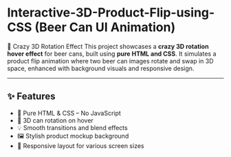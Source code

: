 # Interactive-3D-Product-Flip-using-CSS (Beer Can UI Animation)

🍺 Crazy 3D Rotation Effect 
This project showcases a **crazy 3D rotation hover effect** for beer cans, built using **pure HTML and CSS**. It simulates a product flip animation where two beer can images rotate and swap in 3D space, enhanced with background visuals and responsive design.

---

## ✨ Features

- 🎯 Pure HTML & CSS – No JavaScript
- 🍻 3D can rotation on hover
- 💡 Smooth transitions and blend effects
- 🖼️ Stylish product mockup background
- 📱 Responsive layout for various screen sizes



